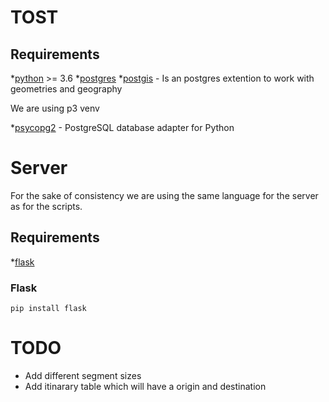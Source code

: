 # TOST

## Requirements

*[python](https://www.python.org/) >= 3.6
*[postgres](https://www.postgresql.org/)
*[postgis](https://postgis.net/) - Is an postgres extention to work with geometries and geography

We are using p3 venv

*[psycopg2](https://github.com/psycopg/psycopg2) - PostgreSQL database adapter for Python

# Server

For the sake of consistency we are using the same language for the server as for the scripts.

## Requirements

*[flask](https://palletsprojects.com/p/flask/)

### Flask

```
pip install flask
```

# TODO

* Add different segment sizes
* Add itinarary table which will have a origin and destination
